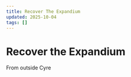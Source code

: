 ```yaml
---
title: Recover The Expandium
updated: 2025-10-04
tags: []
---
```


# Recover the Expandium

From outside Cyre
